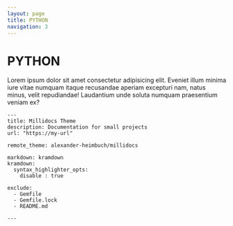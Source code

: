```yaml
---
layout: page
title: PYTHON
navigation: 3
---
```


# PYTHON



Lorem ipsum dolor sit amet consectetur adipisicing elit. Eveniet illum minima iure vitae numquam itaque recusandae aperiam excepturi nam, natus minus, velit repudiandae! Laudantium unde soluta numquam praesentium veniam ex?

```
---
title: Millidocs Theme
description: Documentation for small projects
url: "https://my-url"

remote_theme: alexander-heimbuch/millidocs

markdown: kramdown
kramdown:
  syntax_highlighter_opts:
    disable : true

exclude:
  - Gemfile
  - Gemfile.lock
  - README.md

---
```
